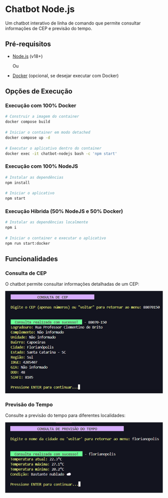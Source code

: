 # Chatbot Node.js

Um chatbot interativo de linha de comando que permite consultar informações de CEP e previsão do tempo.

## Pré-requisitos

- [Node.js](https://nodejs.org/) (v18+)

  Ou

- [Docker](https://www.docker.com/) (opcional, se desejar executar com Docker)

## Opções de Execução

### Execução com 100% Docker
```bash
# Construir a imagem do container
docker compose build

# Iniciar o container em modo detached
docker compose up -d

# Executar o aplicativo dentro do container
docker exec -it chatbot-nodejs bash -c 'npm start'
```

### Execução com 100% NodeJS
```bash
# Instalar as dependências
npm install

# Iniciar o aplicativo
npm start
```

### Execução Híbrida (50% NodeJS e 50% Docker)
```bash
# Instalar as dependências localmente
npm i

# Iniciar o container e executar o aplicativo
npm run start:docker
```

## Funcionalidades

### Consulta de CEP
O chatbot permite consultar informações detalhadas de um CEP:

![Consulta de CEP](imgs/cep.png)

### Previsão do Tempo
Consulte a previsão do tempo para diferentes localidades:

![Previsão do Tempo](imgs/previsao_do_tempo.png)